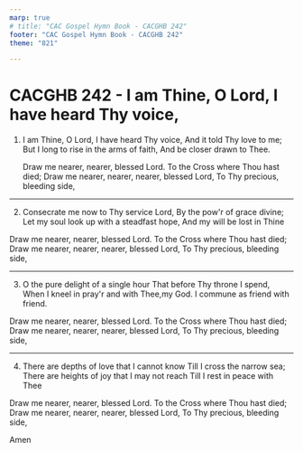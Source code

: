 ```yaml
---
marp: true
# title: "CAC Gospel Hymn Book - CACGHB 242"
footer: "CAC Gospel Hymn Book - CACGHB 242"
theme: "821"

---
```


<style>
    :root {
        font-size: 1.7em;
    }

    section {
        display: flex;
        flex-direction: column;
        justify-content: space-evenly;
    }
</style>

# CACGHB 242 - I am Thine, O Lord, I have heard Thy voice,

1. I am Thine, O Lord, I have heard Thy voice,
    And it told Thy love to me;
    But I long to rise in the arms of faith,
    And be closer drawn to Thee.

    Draw me nearer, nearer, blessed Lord.
    To the Cross where Thou hast died;
    Draw me nearer, nearer, nearer, blessed Lord,
    To Thy precious, bleeding side,

---

2. Consecrate me now to Thy service Lord,
    By the pow'r of grace divine;
    Let my soul look up with a steadfast hope,
    And my will be lost in Thine

 Draw me nearer, nearer, blessed Lord.
    To the Cross where Thou hast died;
    Draw me nearer, nearer, nearer, blessed Lord,
    To Thy precious, bleeding side,

---

3. O the pure delight of a single hour
    That before Thy throne I spend,
    When I kneel in pray'r and with Thee,my God.
    I commune as friend with friend.

 Draw me nearer, nearer, blessed Lord.
    To the Cross where Thou hast died;
    Draw me nearer, nearer, nearer, blessed Lord,
    To Thy precious, bleeding side,

---

4. There are depths of love that I cannot know
    Till I cross the narrow sea;
    There are heights of joy that I may not reach
    Till I rest in peace with Thee

 Draw me nearer, nearer, blessed Lord.
    To the Cross where Thou hast died;
    Draw me nearer, nearer, nearer, blessed Lord,
    To Thy precious, bleeding side,

Amen


